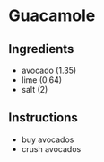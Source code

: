 # Guacamole
## Ingredients
* avocado (1.35)
* lime (0.64)
* salt (2)
## Instructions
- buy avocados
- crush avocados
